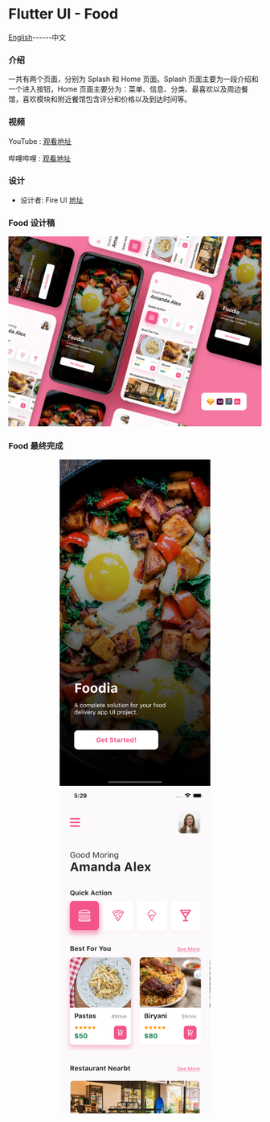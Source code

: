 # Flutter UI - Food

[English](README.md)------中文

### 介绍

一共有两个页面，分别为 Splash 和 Home 页面。Splash 页面主要为一段介绍和一个进入按钮，Home 页面主要分为：菜单、信息、分类、最喜欢以及周边餐馆，喜欢模块和附近餐馆包含评分和价格以及到达时间等。

### 视频

YouTube : [观看地址](https://youtu.be/4NfrVsVUjdg)

哔哩哔哩 : [观看地址](https://www.bilibili.com/video/BV1ot4y1C7Ef)

### 设计 

 - 设计者:  Fire UI  [地址](https://www.uplabs.com/posts/free-food-delivery-app)  



### Food 设计稿

![00](00.png)

### Food 最终完成

<div align=center> <img src = '01.png' width = '300' >  <img src = '02.png' width = '300' ></div>




